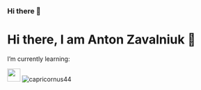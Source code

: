### Hi there 👋

<!--
**capricornus44/capricornus44** is a ✨ _special_ ✨ repository because its `README.md` (this file) appears on your GitHub profile.

Here are some ideas to get you started:

- 🔭 I’m currently working on ...
- 🌱 I’m currently learning ...
- 👯 I’m looking to collaborate on ...
- 🤔 I’m looking for help with ...
- 💬 Ask me about ...
- 📫 How to reach me: ...
- 😄 Pronouns: ...
- ⚡ Fun fact: ...
-->

<h1 aligh="center">Hi there, I am Anton Zavalniuk 👋</h1>

I’m currently learning:

<img src="https://cdn.jsdelivr.net/npm/simple-icons@3.0.1/icons/html5.svg" height="30" width="30" fill="tomato">
<img src="https://github-readme-stats.vercel.app/api?username=capricornus44&show_icon=true" alt="capricornus44">
